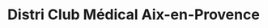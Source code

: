 ---
title: "Distri Club Médical Aix-en-Provence"
url: /aix-en-provence/distri-club-medical-aix-en-provence/
shop: Drogerie
---